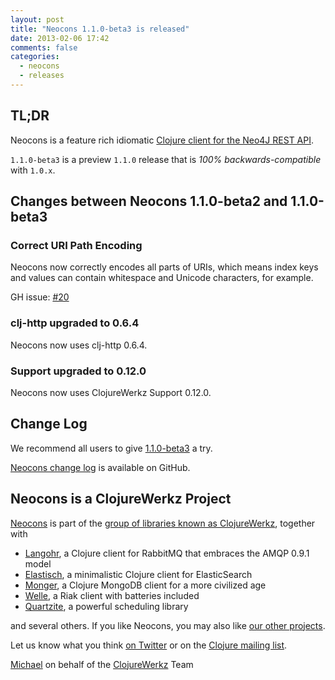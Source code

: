 ```yaml
---
layout: post
title: "Neocons 1.1.0-beta3 is released"
date: 2013-02-06 17:42
comments: false
categories:
  - neocons
  - releases
---
```

## TL;DR

Neocons is a feature rich idiomatic [Clojure client for the Neo4J REST API](http://clojureneo4j.info).

`1.1.0-beta3` is a preview `1.1.0` release that is *100% backwards-compatible* with `1.0.x`.



## Changes between Neocons 1.1.0-beta2 and 1.1.0-beta3

### Correct URI Path Encoding

Neocons now correctly encodes all parts of URIs, which means
index keys and values can contain whitespace and Unicode
characters, for example.

GH issue: [#20](https://github.com/michaelklishin/neocons/issues/20)

### clj-http upgraded to 0.6.4

Neocons now uses clj-http 0.6.4.

### Support upgraded to 0.12.0

Neocons now uses ClojureWerkz Support 0.12.0.



## Change Log

We recommend all users to give [1.1.0-beta3](https://clojars.org/clojurewerkz/neocons/versions/1.1.0-beta3) a try.

[Neocons change log](https://github.com/michaelklishin/neocons/blob/master/ChangeLog.md) is available on GitHub.



## Neocons is a ClojureWerkz Project

[Neocons](http://clojureneo4j.info) is part of the [group of libraries known as ClojureWerkz](http://clojurewerkz.org), together with

 * [Langohr](https://clojurerabbitmq.info), a Clojure client for RabbitMQ that embraces the AMQP 0.9.1 model
 * [Elastisch](https://clojureelasticsearch.info), a minimalistic Clojure client for ElasticSearch
 * [Monger](https://clojuremongodb.info), a Clojure MongoDB client for a more civilized age
 * [Welle](https://clojureriak.info), a Riak client with batteries included
 * [Quartzite](https://clojurequartz.info), a powerful scheduling library

and several others. If you like Neocons, you may also like [our other projects](http://clojurewerkz.org).

Let us know what you think [on Twitter](http://twitter.com/clojurewerkz) or on the [Clojure mailing list](https://groups.google.com/group/clojure).


[Michael](http://twitter.com/michaelklishin) on behalf of the [ClojureWerkz](http://clojurewerkz.org) Team

